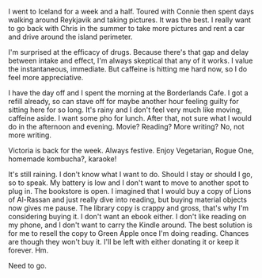 I went to Iceland for a week and a half. Toured with Connie then spent days walking around Reykjavik and taking pictures. It was the best. I really want to go back with Chris in the summer to take more pictures and rent a car and drive around the island perimeter.

I'm surprised at the efficacy of drugs. Because there's that gap and delay between intake and effect, I'm always skeptical that any of it works. I value the instantaneous, immediate. But caffeine is hitting me hard now, so I do feel more appreciative.

I have the day off and I spent the morning at the Borderlands Cafe. I got a refill already, so can stave off for maybe another hour feeling guilty for sitting here for so long. It's rainy and I don't feel very much like moving, caffeine aside. I want some pho for lunch. After that, not sure what I would do in the afternoon and evening. Movie? Reading? More writing? No, not more writing.

Victoria is back for the week. Always festive. Enjoy Vegetarian, Rogue One, homemade kombucha?, karaoke!

It's still raining. I don't know what I want to do. Should I stay or should I go, so to speak. My battery is low and I don't want to move to another spot to plug in. The bookstore is open. I imagined that I would buy a copy of Lions of Al-Rassan and just really dive into reading, but buying material objects now gives me pause. The library copy is crappy and gross, that's why I'm considering buying it. I don't want an ebook either. I don't like reading on my phone, and I don't want to carry the Kindle around. The best solution is for me to resell the copy to Green Apple once I'm doing reading. Chances are though they won't buy it. I'll be left with either donating it or keep it forever. Hm.

Need to go.
